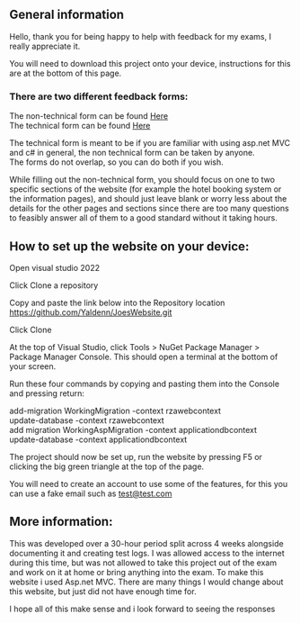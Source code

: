 ## General information

Hello, thank you for being happy to help with feedback for my exams, I really appreciate it.  

You will need to download this project onto your device, instructions for this are at the bottom of this page.  

### There are two different feedback forms:  
The non-technical form can be found [Here](https://forms.office.com/Pages/ResponsePage.aspx?id=DQSIkWdsW0yxEjajBLZtrQAAAAAAAAAAAAO__XoDxItUOTYwTkNXOVJVVjJQREpaU0JHN0VOMlo5Vi4u)  
The technical form can be found [Here](https://forms.office.com/Pages/ResponsePage.aspx?id=DQSIkWdsW0yxEjajBLZtrQAAAAAAAAAAAAO__XoDxItUNE1aWTRVODU5UTY5N1JJRTdMRVpWWDJZRi4u)  

The technical form is meant to be if you are familiar with using asp.net MVC and c# in general, the non technical form can be taken by anyone.  
The forms do not overlap, so you can do both if you wish.

While filling out the non-technical form, you should focus on one to two specific sections of the website (for example the hotel booking system or the information pages), and should just leave blank or worry less about the details for the other pages and sections since there are too many questions to feasibly answer all of them to a good standard without it taking hours. 


## How to set up the website on your device:

Open visual studio 2022

Click Clone a repository

Copy and paste the link below into the Repository location  
https://github.com/Yaldenn/JoesWebsite.git

Click Clone

At the top of Visual Studio, click Tools > NuGet Package Manager > Package Manager Console. This should open a terminal at the bottom of your screen.

Run these four commands by copying and pasting them into the Console and pressing return:

add-migration WorkingMigration -context rzawebcontext  
update-database -context rzawebcontext  
add migration WorkingAspMigration -context applicationdbcontext  
update-database -context applicationdbcontext  

The project should now be set up, run the website by pressing F5 or clicking the big green triangle at the top of the page.

You will need to create an account to use some of the features, for this you can use a fake email such as test@test.com

## More information:
This was developed over a 30-hour period split across 4 weeks alongside documenting it and creating test logs. I was allowed access to the internet during this time, but was not allowed to take this project out of the exam and work on it at home or bring anything into the exam. To make this website i used Asp.net MVC. There are many things I would change about this website, but just did not have enough time for.

I hope all of this make sense and i look forward to seeing the responses
